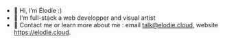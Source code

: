- 🎐 Hi, I’m Élodie :)
- 📁 I'm full-stack a web developper and visual artist
- 💌 Contact me or learn more about me : email talk@elodie.cloud, website https://elodie.cloud.

<!---
88elodie/88elodie is a ✨ special ✨ repository because its `README.md` (this file) appears on your GitHub profile.
You can click the Preview link to take a look at your changes.
--->
